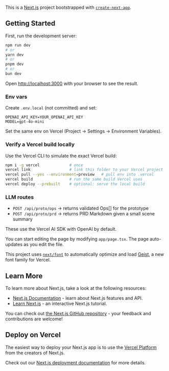 This is a [Next.js](https://nextjs.org) project bootstrapped with [`create-next-app`](https://nextjs.org/docs/app/api-reference/cli/create-next-app).

## Getting Started

First, run the development server:

```bash
npm run dev
# or
yarn dev
# or
pnpm dev
# or
bun dev
```

Open [http://localhost:3000](http://localhost:3000) with your browser to see the result.

### Env vars

Create `.env.local` (not committed) and set:

```
OPENAI_API_KEY=YOUR_OPENAI_API_KEY
MODEL=gpt-4o-mini
```

Set the same env on Vercel (Project → Settings → Environment Variables).

### Verify a Vercel build locally

Use the Vercel CLI to simulate the exact Vercel build:

```bash
npm i -g vercel             # once
vercel link                 # link this folder to your Vercel project
vercel pull --yes --environment=preview   # pull env into .vercel
vercel build                # run the same build Vercel uses
vercel deploy --prebuilt    # optional: serve the local build
```

### LLM routes

- `POST /api/proto/ops` → returns validated Ops[] for the prototype
- `POST /api/proto/prd` → returns PRD Markdown given a small scene summary

These use the Vercel AI SDK with OpenAI by default.

You can start editing the page by modifying `app/page.tsx`. The page auto-updates as you edit the file.

This project uses [`next/font`](https://nextjs.org/docs/app/building-your-application/optimizing/fonts) to automatically optimize and load [Geist](https://vercel.com/font), a new font family for Vercel.

## Learn More

To learn more about Next.js, take a look at the following resources:

- [Next.js Documentation](https://nextjs.org/docs) - learn about Next.js features and API.
- [Learn Next.js](https://nextjs.org/learn) - an interactive Next.js tutorial.

You can check out [the Next.js GitHub repository](https://github.com/vercel/next.js) - your feedback and contributions are welcome!

## Deploy on Vercel

The easiest way to deploy your Next.js app is to use the [Vercel Platform](https://vercel.com/new?utm_medium=default-template&filter=next.js&utm_source=create-next-app&utm_campaign=create-next-app-readme) from the creators of Next.js.

Check out our [Next.js deployment documentation](https://nextjs.org/docs/app/building-your-application/deploying) for more details.
